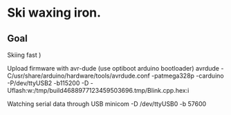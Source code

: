 # Ski waxing iron.

Goal
-------
Skiing fast )

Upload firmware with avr-dude (use optiboot arduino bootloader)
avrdude -C/usr/share/arduino/hardware/tools/avrdude.conf -patmega328p -carduino -P/dev/ttyUSB2 -b115200 -D -Uflash:w:/tmp/build4688977123459503696.tmp/Blink.cpp.hex:i

Watching serial data through USB
minicom -D /dev/ttyUSB0 -b 57600
